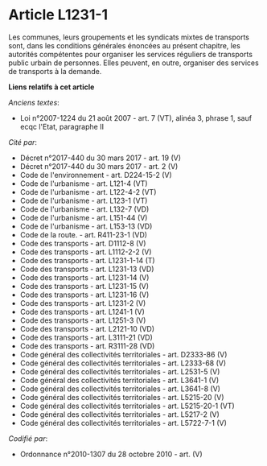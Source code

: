 # Article L1231-1

Les communes, leurs groupements et les syndicats mixtes de transports sont, dans les conditions générales énoncées au présent
chapitre, les autorités compétentes pour organiser les services réguliers de transports public urbain de personnes. Elles
peuvent, en outre, organiser des services de transports à la demande.

**Liens relatifs à cet article**

_Anciens textes_:

  - Loi n°2007-1224 du 21 août 2007 - art. 7 (VT), alinéa 3, phrase 1, sauf ecqc l'Etat, paragraphe II

_Cité par_:

  - Décret n°2017-440 du 30 mars 2017 - art. 19 (V)
  - Décret n°2017-440 du 30 mars 2017 - art. 2 (V)
  - Code de l'environnement - art. D224-15-2 (V)
  - Code de l'urbanisme - art. L121-4 (VT)
  - Code de l'urbanisme - art. L122-4-2 (VT)
  - Code de l'urbanisme - art. L123-1 (VT)
  - Code de l'urbanisme - art. L132-7 (VD)
  - Code de l'urbanisme - art. L151-44 (V)
  - Code de l'urbanisme - art. L153-13 (VD)
  - Code de la route. - art. R411-23-1 (VD)
  - Code des transports - art. D1112-8 (V)
  - Code des transports - art. L1112-2-2 (V)
  - Code des transports - art. L1231-1-14 (T)
  - Code des transports - art. L1231-13 (VD)
  - Code des transports - art. L1231-14 (V)
  - Code des transports - art. L1231-15 (V)
  - Code des transports - art. L1231-16 (V)
  - Code des transports - art. L1231-2 (V)
  - Code des transports - art. L1241-1 (V)
  - Code des transports - art. L1251-3 (V)
  - Code des transports - art. L2121-10 (VD)
  - Code des transports - art. L3111-21 (VD)
  - Code des transports - art. R3111-28 (VD)
  - Code général des collectivités territoriales - art. D2333-86 (V)
  - Code général des collectivités territoriales - art. L2333-68 (V)
  - Code général des collectivités territoriales - art. L2531-5 (V)
  - Code général des collectivités territoriales - art. L3641-1 (V)
  - Code général des collectivités territoriales - art. L3641-8 (V)
  - Code général des collectivités territoriales - art. L5215-20 (V)
  - Code général des collectivités territoriales - art. L5215-20-1 (VT)
  - Code général des collectivités territoriales - art. L5217-2 (V)
  - Code général des collectivités territoriales - art. L5722-7-1 (V)

_Codifié par_:

  - Ordonnance n°2010-1307 du 28 octobre 2010 - art. (V)
